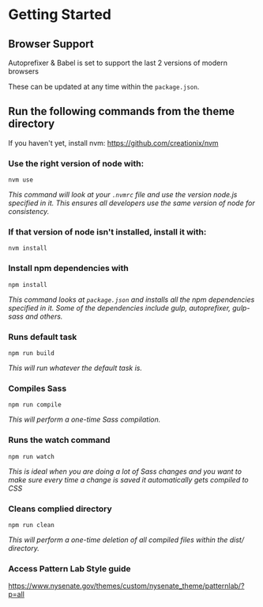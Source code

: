 # Getting Started

## Browser Support

Autoprefixer & Babel is set to support the last 2 versions of modern browsers

These can be updated at any time within the `package.json`.

## Run the following commands from the theme directory

If you haven't yet, install nvm:
https://github.com/creationix/nvm

### Use the right version of node with:

`nvm use`

_This command will look at your `.nvmrc` file and use the version node.js
specified in it. This ensures all developers use the same version of node for
consistency._

### If that version of node isn't installed, install it with:

`nvm install`

### Install npm dependencies with

`npm install`

_This command looks at `package.json` and installs all the npm dependencies
specified in it. Some of the dependencies include gulp, autoprefixer, gulp-sass
and others._

### Runs default task

`npm run build`

_This will run whatever the default task is._

### Compiles Sass

`npm run compile`

_This will perform a one-time Sass compilation._

### Runs the watch command

`npm run watch`

_This is ideal when you are doing a lot of Sass changes and you want to make
sure every time a change is saved it automatically gets compiled to CSS_

### Cleans complied directory

`npm run clean`

_This will perform a one-time deletion of all compiled files within the dist/
directory._

### Access Pattern Lab Style guide

https://www.nysenate.gov/themes/custom/nysenate_theme/patternlab/?p=all
